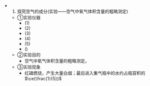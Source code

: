 -
  1. 探究空气的成分(实验——空气中氧气体积含量的粗略测定)
	- ①实验仪器
		- (1)
		- (2)
		- (3)
		- (4)
		- (5)
		- ()
	- ②实验目的
		- 空气中氧气体积含量的粗略测定。
	- ③实验现象
		- 红磷燃烧，产生大量白烟；最后进入集气瓶中的水约占瓶容积的$\ce{\frac{1}{5}}$